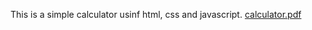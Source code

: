 This is a simple calculator usinf html, css and javascript.
[calculator.pdf](https://github.com/HUNT136/my_website/files/14156456/calculator.pdf)

